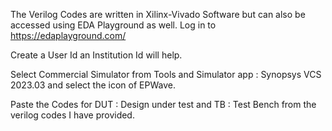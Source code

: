 The Verilog Codes are written in Xilinx-Vivado Software but can also be accessed using EDA Playground as well.
Log in to https://edaplayground.com/


Create a User Id an Institution Id will help.


Select Commercial Simulator from Tools and Simulator app : Synopsys VCS 2023.03 and select the icon of EPWave.

Paste the Codes for DUT : Design under test and TB : Test Bench from the verilog codes I have provided.
